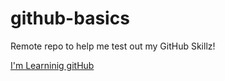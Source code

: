 # github-basics
Remote repo to help me test out my GitHub Skillz!


[I'm Learninig gitHub](http://www.farabegir.com)
